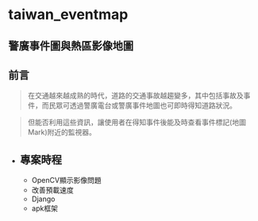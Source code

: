 # taiwan_eventmap
## **警廣事件圖與熱區影像地圖**
## 前言
>在交通越來越成熟的時代，道路的交通事故越趨變多，其中包括事故及事件，而民眾可透過警廣電台或警廣事件地圖也可即時得知道路狀況。

>但能否利用這些資訊，讓使用者在得知事件後能及時查看事件標記(地圖Mark)附近的監視器。

* ## 專案時程 ##
  - OpenCV顯示影像問題
  - 改善預載速度
  - Django
  - apk框架

